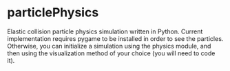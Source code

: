 # particlePhysics
Elastic collision particle physics simulation written in Python. Current implementation requires pygame to be installed in order to see the particles. Otherwise, you can initialize a simulation using the physics module, and then using the visualization method of your choice (you will need to code it).
